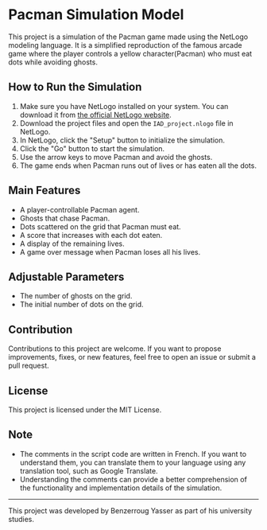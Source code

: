 # Pacman Simulation Model

This project is a simulation of the Pacman game made using the NetLogo modeling language. It is a simplified reproduction of the famous arcade game where the player controls a yellow character(Pacman) who must eat dots while avoiding ghosts.

## How to Run the Simulation

1. Make sure you have NetLogo installed on your system. You can download it from [the official NetLogo website](https://ccl.northwestern.edu/netlogo/download.shtml).
2. Download the project files and open the `IAD_project.nlogo` file in NetLogo.
3. In NetLogo, click the "Setup" button to initialize the simulation.
4. Click the "Go" button to start the simulation.
5. Use the arrow keys to move Pacman and avoid the ghosts.
6. The game ends when Pacman runs out of lives or has eaten all the dots.

## Main Features

- A player-controllable Pacman agent.
- Ghosts that chase Pacman.
- Dots scattered on the grid that Pacman must eat.
- A score that increases with each dot eaten.
- A display of the remaining lives.
- A game over message when Pacman loses all his lives.

## Adjustable Parameters

- The number of ghosts on the grid.
- The initial number of dots on the grid.

## Contribution

Contributions to this project are welcome. If you want to propose improvements, fixes, or new features, feel free to open an issue or submit a pull request.

## License

This project is licensed under the MIT License.

## Note

- The comments in the script code are written in French. If you want to understand them, you can translate them to your language using any translation tool, such as Google Translate. 
- Understanding the comments can provide a better comprehension of the functionality and implementation details of the simulation.

---

This project was developed by Benzerroug Yasser as part of his university studies.
